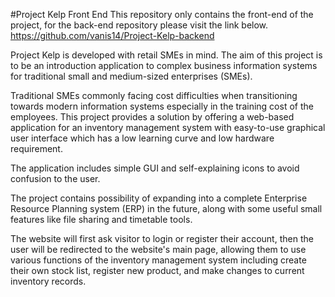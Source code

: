 #Project Kelp Front End
This repository only contains the front-end of the project, for the back-end repository please visit the link below.
https://github.com/vanis14/Project-Kelp-backend

Project Kelp is developed with retail SMEs in mind. The aim of this project is to be an introduction application to complex business information systems for traditional small and medium-sized enterprises (SMEs). 

 

Traditional SMEs commonly facing cost difficulties when transitioning towards modern information systems especially in the training cost of the employees. This project provides a solution by offering a web-based application for an inventory management system with easy-to-use graphical user interface which has a low learning curve and low hardware requirement. 

 

The application includes simple GUI and self-explaining icons to avoid confusion to the user. 

 

The project contains possibility of expanding into a complete Enterprise Resource Planning system (ERP) in the future, along with some useful small features like file sharing and timetable tools. 

 

The website will first ask visitor to login or register their account, then the user will be redirected to the website's main page, allowing them to use various functions of the inventory management system including create their own stock list, register new product, and make changes to current inventory records.

